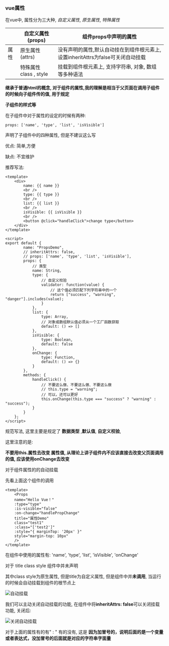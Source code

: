 ### vue属性

在vue中, 属性分为三大种, *自定义属性*, *原生属性*, *特殊属性*

|      | 自定义属性(props)       | 组件props中声明的属性                                        |
| ---- | ----------------------- | ------------------------------------------------------------ |
| 属性 | 原生属性 (attrs)        | 没有声明的属性,默认自动挂在到组件根元素上,设置inheritAttrs为false可关闭自动挂载 |
|      | 特殊属性 class ,  style | 挂载到组件根元素上, 支持字符串, 对象, 数组等多种语法         |

**继承于普通html的概念, 对于组件的属性,我的理解是相当于父页面在调用子组件的时候向子组件传的值, 用于规定**

**子组件的样式等**



在子组件中对于属性的设定的时候有两种:

```vue
props: ['name', 'type', 'list', 'isVisible']
```

声明了子组件中的四种属性, 但是不建议这么写

优点: 简单,方便

缺点: 不宜维护



推荐写法:

```vue
<template>
    <div>
        name: {{ name }}
        <br />
        type: {{ type }}
        <br />
        list: {{ list }}
        <br />
        isVisible: {{ isVisible }}
        <br />
        <button @click="handleClick">change type</button>
    </div>
</template>

<script>
export default {
        name: "PropsDemo",
        // inheritAttrs: false,
        // props: ['name', 'type', 'list', 'isVisible'],
        props: {
            // 类型
            name: String,
            type: {
                // 自定义校验
                validator: function(value) {
                    // 这个值必须匹配下列字符串中的一个
                    return ["success", "warning", "danger"].includes(value);
                }
            },
            list: {
                type: Array,
                // 对象或数组默认值必须从一个工厂函数获取
                default: () => []
            },
            isVisible: {
                type: Boolean,
                default: false
            },
            onChange: {
                type: Function,
                default: () => {}
            }
        },
        methods: {
            handleClick() {
                // 不要这么做、不要这么做、不要这么做
                // this.type = "warning";
                // 可以，还可以更好
                this.onChange(this.type === "success" ? "warning" : "success");
            }
        }
    };
</script>
```

规范写法, 这里主要是规定了 **数据类型** ,**默认值**, **自定义校验**, 

这里注意的是:

**不要用this.属性去改变 属性值, 从理论上讲子组件内不应该直接去改变父页面调用的值, 应该使用onChange去改变**



对于组件属性的的自动挂载

先看上面这个组件的调用

```vue
<template>
    <Props
    name="Hello Vue！"
    :type="type"
    :is-visible="false"
    :on-change="handlePropChange"
    title="属性Demo"
    class="test1"
    :class="['test2']"
    :style="{ marginTop: '20px' }"
    style="margin-top: 10px"
    />
</template>
```

 在组件中使用的属性有:  'name',  'type',  'list',  'isVisible', 'onChange'

对于 title class style 组件中并未声明

其中class style为原生属性, 但是title为自定义属性, 但是组件中并**未调用**, 当运行的时候会自动挂载到组件的根节点上

![自动挂载](https://github.com/1322756558/gitbook_vue_note/blob/master/自动挂载.png)

我们可以主动关闭自动挂载的功能, 在组件中将**inheritAttrs: false**可以关闭挂载功能, 关闭后:

![关闭自动挂载](https://github.com/1322756558/gitbook_vue_note/blob/master/关闭自动挂载.png)



对于上面的属性有的有"  : " 有的没有, 这是 **因为加冒号的，说明后面的是一个变量或者表达式，没加冒号的后面就是对应的字符串字面量**

[Class 与 Style 绑定]: https://cn.vuejs.org/v2/guide/class-and-style.html	"官方文档"

